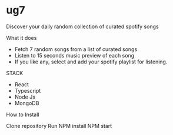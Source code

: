 # ug7
Discover your daily random collection of curated spotify songs

What it does

- Fetch 7 random songs from a list of curated songs
- Listen to 15 seconds music preview of each song
- If you like any, select and add your spotify playlist for listening.


STACK

- React
- Typescript
- Node Js
- MongoDB

How to Install

Clone repository
Run NPM install
NPM start
